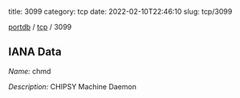 title: 3099
category: tcp
date: 2022-02-10T22:46:10
slug: tcp/3099

[portdb](/) / [tcp](/category/tcp.html) / 3099


## IANA Data

_Name:_ chmd

_Description:_ CHIPSY Machine Daemon

